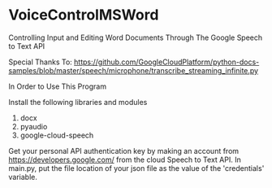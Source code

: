 # VoiceControlMSWord
Controlling Input and Editing Word Documents Through The Google Speech to Text API

Special Thanks To:  https://github.com/GoogleCloudPlatform/python-docs-samples/blob/master/speech/microphone/transcribe_streaming_infinite.py

In Order to Use This Program

Install the following libraries and modules 
1. docx
2. pyaudio
3. google-cloud-speech

 Get your personal API authentication key by making an account from https://developers.google.com/ from the cloud Speech to Text API. In main.py, put the file location of your json file as the value of the 'credentials' variable.
 
